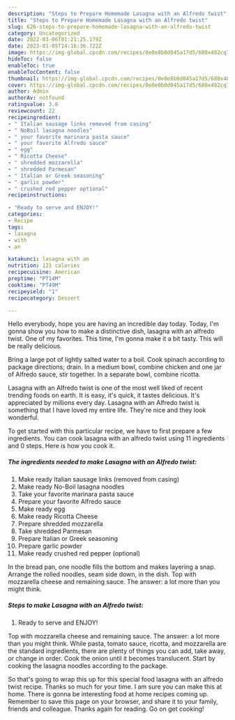```yaml
---
description: "Steps to Prepare Homemade Lasagna with an Alfredo twist"
title: "Steps to Prepare Homemade Lasagna with an Alfredo twist"
slug: 626-steps-to-prepare-homemade-lasagna-with-an-alfredo-twist
category: Uncategorized
date: 2022-03-06T01:21:25.179Z
date: 2023-01-05T14:16:36.722Z
image: https://img-global.cpcdn.com/recipes/0e0e8b0d045a17d5/680x482cq70/lasagna-with-an-alfredo-twist-recipe-main-photo.jpg
hideToc: false
enableToc: true
enableTocContent: false
thumbnail: https://img-global.cpcdn.com/recipes/0e0e8b0d045a17d5/680x482cq70/lasagna-with-an-alfredo-twist-recipe-main-photo.jpg
cover: https://img-global.cpcdn.com/recipes/0e0e8b0d045a17d5/680x482cq70/lasagna-with-an-alfredo-twist-recipe-main-photo.jpg
author: Admin
authorAv: notfound
ratingvalue: 3.8
reviewcount: 22
recipeingredient:
- " Italian sausage links removed from casing"
- " NoBoil lasagna noodles"
- " your favorite marinara pasta sauce"
- " your favorite Alfredo sauce"
- " egg"
- " Ricotta Cheese"
- " shredded mozzarella"
- " shredded Parmesan"
- " Italian or Greek seasoning"
- " garlic powder"
- " crushed red pepper optional"
recipeinstructions:

- "Ready to serve and ENJOY!"
categories:
- Recipe
tags:
- lasagna
- with
- an

katakunci: lasagna with an 
nutrition: 121 calories
recipecuisine: American
preptime: "PT14M"
cooktime: "PT49M"
recipeyield: "1"
recipecategory: Dessert

---
```



Hello everybody, hope you are having an incredible day today. Today, I'm gonna show you how to make a distinctive dish, lasagna with an alfredo twist. One of my favorites. This time, I'm gonna make it a bit tasty. This will be really delicious.

Bring a large pot of lightly salted water to a boil. Cook spinach according to package directions; drain. In a medium bowl, combine chicken and one jar of Alfredo sauce, stir together. In a separate bowl, combine ricotta.

Lasagna with an Alfredo twist is one of the most well liked of recent trending foods on earth. It is easy, it's quick, it tastes delicious. It's appreciated by millions every day. Lasagna with an Alfredo twist is something that I have loved my entire life. They're nice and they look wonderful.


To get started with this particular recipe, we have to first prepare a few ingredients. You can cook lasagna with an alfredo twist using 11 ingredients and 0 steps. Here is how you cook it.

<!--inarticleads1-->

##### The ingredients needed to make Lasagna with an Alfredo twist:

1. Make ready  Italian sausage links (removed from casing)
1. Make ready  No-Boil lasagna noodles
1. Take  your favorite marinara pasta sauce
1. Prepare  your favorite Alfredo sauce
1. Make ready  egg
1. Make ready  Ricotta Cheese
1. Prepare  shredded mozzarella
1. Take  shredded Parmesan
1. Prepare  Italian or Greek seasoning
1. Prepare  garlic powder
1. Make ready  crushed red pepper (optional)


In the bread pan, one noodle fills the bottom and makes layering a snap. Arrange the rolled noodles, seam side down, in the dish. Top with mozzarella cheese and remaining sauce. The answer: a lot more than you might think. 

<!--inarticleads2-->

##### Steps to make Lasagna with an Alfredo twist:


1. Ready to serve and ENJOY!

Top with mozzarella cheese and remaining sauce. The answer: a lot more than you might think. While pasta, tomato sauce, ricotta, and mozzarella are the standard ingredients, there are plenty of things you can add, take away, or change in order. Cook the onion until it becomes translucent. Start by cooking the lasagna noodles according to the package. 

So that's going to wrap this up for this special food lasagna with an alfredo twist recipe. Thanks so much for your time. I am sure you can make this at home. There is gonna be interesting food at home recipes coming up. Remember to save this page on your browser, and share it to your family, friends and colleague. Thanks again for reading. Go on get cooking!
